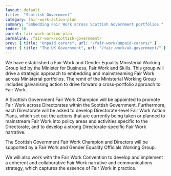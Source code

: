 ```yaml
---
layout: default
title:  "Scottish Government"
category: fair-work-action-plan
summary: "Embedding Fair Work across Scottish Government portfolios."
index: 18
parent: fair-work-action-plan
permalink: /fair-work/scottish-government/
prev: { title: "Unpaid carers", url: "/fair-work/unpaid-carers/" }
next: { title: "The UK Government", url: "/fair-work/uk-government/" }
---
```


We have established a Fair Work and Gender Equality Ministerial Working Group led by the Minister for Business, Fair Work and Skills.  This group will drive a strategic approach to embedding and mainstreaming Fair Work across Ministerial portfolios.  The remit of the Ministerial Working Group includes galvanising action to drive forward a cross-portfolio approach to Fair Work.

A Scottish Government Fair Work Champion will be appointed to promote Fair Work across Directorates within the Scottish Government.  Furthermore, each Directorate will be asked to develop Directorate-level Fair Work Action Plans, which set out the actions that are currently being taken or planned to mainstream Fair Work into policy areas and activities specific to the Directorate, and to develop a strong Directorate-specific Fair Work narrative.

The Scottish Government Fair Work Champion and Directors will be supported by a Fair Work and Gender Equality Officials Working Group. 

We will also work with the Fair Work Convention to develop and implement a coherent and collaborative Fair Work narrative and communications strategy, which captures the essence of Fair Work in practice. 
